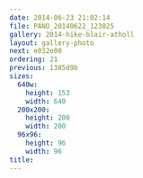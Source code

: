 ```yaml
---
date: 2014-06-23 21:02:14
file: PANO_20140622_123025
gallery: 2014-hike-blair-atholl
layout: gallery-photo
next: e032e00
ordering: 21
previous: 1385d9b
sizes:
  640w:
    height: 153
    width: 640
  200x200:
    height: 200
    width: 200
  96x96:
    height: 96
    width: 96
title: 
---
```


